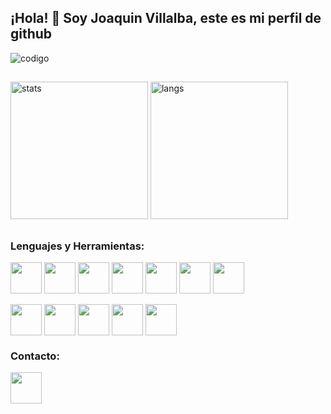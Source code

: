 ## ¡Hola! 👋 Soy Joaquin Villalba, este es mi perfil de github

<image src="cod.jpeg" alt="codigo">

##

<div>
  <image height="220em" src="https://github-readme-stats.vercel.app/api?username=villalbajoaquin&show_icons=true&theme=github_dark" alt="stats">
  <image height="220em" src="https://github-readme-stats.vercel.app/api/top-langs/?username=villalbajoaquin&layout=compact&theme=github_dark" alt="langs">
</div>

##

### Lenguajes y Herramientas:

<div style="display: inline_block">
  <img align="center" height="50px" src="https://cdn.jsdelivr.net/gh/devicons/devicon/icons/javascript/javascript-original.svg" />
  <img align="center" height="50px" src="https://cdn.jsdelivr.net/gh/devicons/devicon/icons/nodejs/nodejs-original.svg" />
  <img align="center" height="50px" src="https://cdn.jsdelivr.net/gh/devicons/devicon/icons/npm/npm-original-wordmark.svg" />
  <img align="center" height="50px" src="https://cdn.jsdelivr.net/gh/devicons/devicon/icons/express/express-original.svg" />
  <img align="center" height="50px" src="https://cdn.jsdelivr.net/gh/devicons/devicon/icons/react/react-original.svg" />
  
  <img align="center" height="50px" src="https://cdn.jsdelivr.net/gh/devicons/devicon/icons/python/python-original.svg" />
  <img align="center" height="50px" src="https://cdn.jsdelivr.net/gh/devicons/devicon/icons/django/django-plain.svg" />
  <br>
  <br>
  <img align="center" height="50px" src="https://cdn.jsdelivr.net/gh/devicons/devicon/icons/html5/html5-original.svg" />
  <img align="center" height="50px" src="https://cdn.jsdelivr.net/gh/devicons/devicon/icons/css3/css3-original.svg" />
  
  <img align="center" height="50px" src="https://cdn.jsdelivr.net/gh/devicons/devicon/icons/mysql/mysql-original.svg" />
  <img align="center" height="50px" src="https://cdn.jsdelivr.net/gh/devicons/devicon/icons/sequelize/sequelize-original.svg" />
  
  <img align="center" height="50px" src="https://cdn.jsdelivr.net/gh/devicons/devicon/icons/matlab/matlab-original.svg" />
</div>

### Contacto:

<div style="display: inline_block">
  <a href="https://www.linkedin.com/in/joaquinvillalba/">
    <img align="center" height="50px" src="https://cdn.jsdelivr.net/gh/devicons/devicon/icons/linkedin/linkedin-original.svg" />
  </a>
</div>
